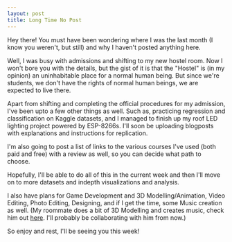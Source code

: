 ```yaml
---
layout: post
title: Long Time No Post
---
```


Hey there! You must have been wondering where I was the last month (I know you weren't, but still) and why I haven't posted anything here. 

Well, I was busy with admissions and shifting to my new hostel room. Now I won't bore you with the details, but the gist of it is that the "Hostel" is (in my opinion) an uninhabitable place for a normal human being. But since we're students, we don't have the rights of normal human beings, we are expected to live there.

Apart from shifting and completing the official procedures for my admission, I've been upto a few other things as well. Such as, practicing regression and classification on Kaggle datasets, and I managed to finish up my roof LED lighting project powered by ESP-8266s. I'll soon be uploading blogposts with explanations and instructions for replication.

I'm also going to post a list of links to the various courses I've used (both paid and free) with a review as well, so you can decide what path to choose.

Hopefully, I'll be able to do all of this in the current week and then I'll move on to more datasets and indepth visualizations and analysis.

I also have plans for Game Development and 3D Modelling/Animation, Video Editing, Photo Editing, Designing, and if I get the time, some Music creation as well. (My roommate does a bit of 3D Modelling and creates music, check him out [here](https://soundcloud.com/kanishk-silverfury). I'll probably be collaborating with him from now.)

So enjoy and rest, I'll be seeing you this week!